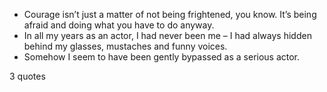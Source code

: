  - Courage isn’t just a matter of not being frightened, you know. It’s being afraid and doing what you have to do anyway.
 - In all my years as an actor, I had never been me – I had always hidden behind my glasses, mustaches and funny voices.
 - Somehow I seem to have been gently bypassed as a serious actor.

3 quotes